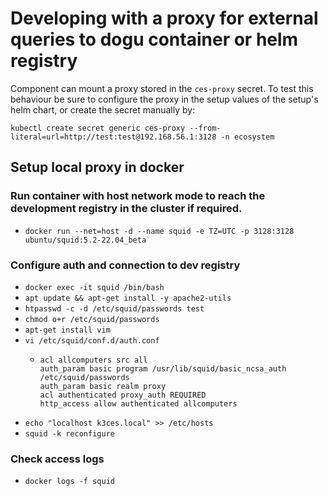 # Developing with a proxy for external queries to dogu container or helm registry

Component can mount a proxy stored in the `ces-proxy` secret.
To test this behaviour be sure to configure the proxy in the setup values of the setup's helm chart,
or create the secret manually by:

`kubectl create secret generic ces-proxy --from-literal=url=http://test:test@192.168.56.1:3128 -n ecosystem`

## Setup local proxy in docker

### Run container with host network mode to reach the development registry in the cluster if required.

- `docker run --net=host -d --name squid -e TZ=UTC -p 3128:3128 ubuntu/squid:5.2-22.04_beta`

### Configure auth and connection to dev registry

- `docker exec -it squid /bin/bash`
- `apt update && apt-get install -y apache2-utils`
- `htpasswd -c -d /etc/squid/passwords test`
- `chmod o+r /etc/squid/passwords`
- `apt-get install vim`
- `vi /etc/squid/conf.d/auth.conf`
    - ```
      acl allcomputers src all
      auth_param basic program /usr/lib/squid/basic_ncsa_auth /etc/squid/passwords
      auth_param basic realm proxy
      acl authenticated proxy_auth REQUIRED
      http_access allow authenticated allcomputers
      ```
- `echo "localhost k3ces.local" >> /etc/hosts`
- `squid -k reconfigure`

### Check access logs

- `docker logs -f squid`
